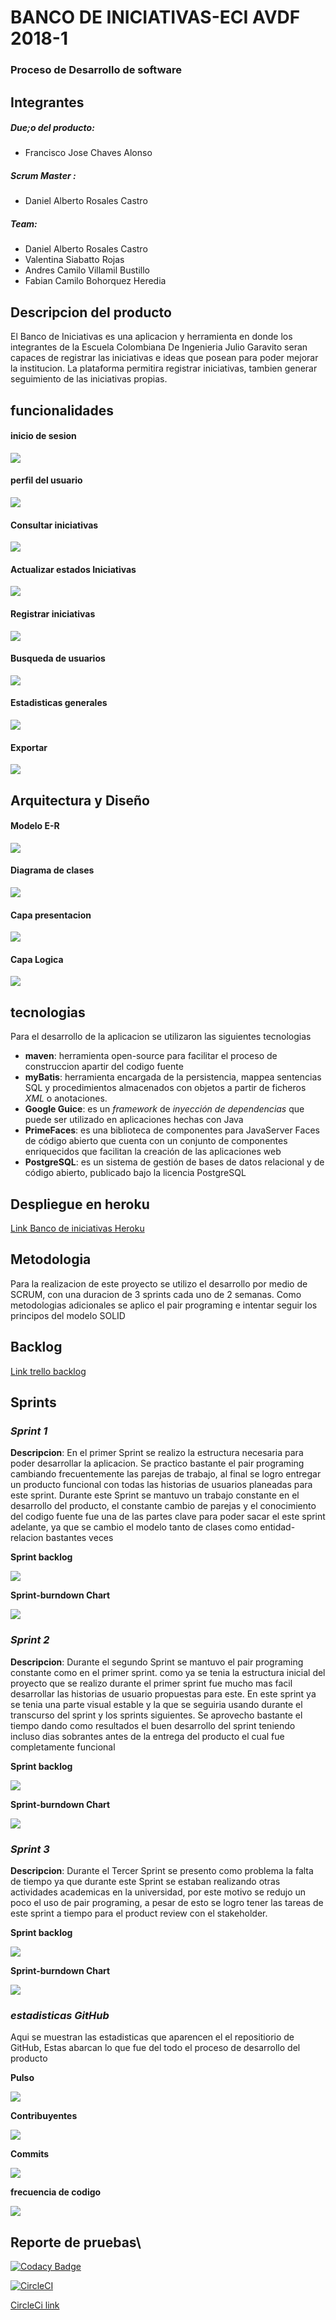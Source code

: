
# BANCO DE INICIATIVAS-ECI AVDF 2018-1


### Proceso de Desarrollo de software
## Integrantes
##### Due;o del producto:
* Francisco Jose Chaves Alonso
##### Scrum Master :
* Daniel Alberto Rosales Castro
##### Team:
* Daniel Alberto Rosales Castro
* Valentina Siabatto Rojas
* Andres Camilo Villamil Bustillo
* Fabian Camilo Bohorquez Heredia

## Descripcion del producto
El Banco de Iniciativas es una aplicacion y herramienta en donde los integrantes de la Escuela Colombiana De Ingenieria Julio Garavito seran capaces de registrar las iniciativas e ideas que posean para poder mejorar la institucion. La plataforma permitira registrar iniciativas, tambien generar seguimiento de las iniciativas propias.

## funcionalidades
#### inicio de sesion
![](recursos/inicio.PNG)
#### perfil del usuario
![](recursos/perfil.png)
#### Consultar iniciativas
![](recursos/consultar_iniciativas.png)
#### Actualizar estados Iniciativas
![](recursos/actualizar_estado_iniciativa.png)
#### Registrar iniciativas
![](recursos/registrar_iniciativas.png)
#### Busqueda de usuarios
![](recursos/busqueda_usuarios.png)
#### Estadisticas generales
![](recursos/estadisticas_generales.png)
#### Exportar
![](recursos/Exportar.png)

## Arquitectura y Diseño
#### Modelo E-R
![](recursos/DiagramaBD.PNG)
####  Diagrama de clases
![](recursos/Entidades.png)
#### Capa presentacion
![](recursos/capaPresentacion.png)
#### Capa Logica

![](recursos/capaLogica.PNG)
## tecnologias
Para el desarrollo de la aplicacion se utilizaron las siguientes tecnologias
* **maven**:  herramienta open-source para facilitar el proceso de construccion apartir del codigo fuente
* **myBatis**: herramienta encargada de la persistencia, mappea sentencias SQL y procedimientos almacenados con objetos a partir de ficheros *XML* o anotaciones.
* **Google Guice**: es un *framework* de *inyección de dependencias* que puede ser utilizado en aplicaciones hechas con Java
* **PrimeFaces**: es una biblioteca de componentes para JavaServer Faces de código abierto que cuenta con un conjunto de componentes enriquecidos que facilitan la creación de las aplicaciones web
* **PostgreSQL**:  es un sistema de gestión de bases de datos relacional y de código abierto, publicado bajo la licencia PostgreSQL

## Despliegue en heroku
[Link Banco de iniciativas Heroku](https://pdsw-2018-1-proyecto-avdf.herokuapp.com/faces/Inicio.xhtml)

## Metodologia

Para la realizacion de este proyecto se utilizo el desarrollo por medio de SCRUM, con una duracion de 3 sprints cada uno de 2 semanas.
Como metodologias adicionales se aplico el pair programing e intentar seguir los principos del modelo SOLID

## Backlog
[Link trello backlog](https://trello.com/b/tEOAgJjN/2018-2-proypdsw-vsrb)

##  Sprints
### *Sprint 1*
**Descripcion**:  En el primer Sprint se realizo la estructura necesaria para poder desarrollar la aplicacion. Se practico bastante el pair programing cambiando frecuentemente las parejas de trabajo, al final se logro entregar un producto funcional con todas las historias de usuarios planeadas para este sprint.
Durante este Sprint se mantuvo un trabajo constante en el desarrollo del producto, el constante cambio de parejas y el conocimiento del codigo fuente fue una de las partes clave para poder sacar el este sprint adelante, ya que se cambio el modelo tanto de clases como entidad-relacion bastantes veces

**Sprint backlog**

![](recursos/sprint1Back.png)

**Sprint-burndown Chart**

![](recursos/sprint_burndown1.png)

### *Sprint 2*
**Descripcion**: Durante el segundo Sprint se mantuvo el pair programing constante como en el primer sprint. como ya se tenia la estructura inicial del proyecto que se realizo durante el primer sprint fue mucho mas facil desarrollar las historias de usuario propuestas para este.
En este sprint ya se tenia una parte visual estable y la que se seguiria usando durante el transcurso del sprint y los sprints siguientes.
Se aprovecho bastante el tiempo dando como resultados el buen desarrollo del sprint teniendo incluso dias sobrantes antes de la entrega del producto el cual fue completamente funcional

**Sprint backlog**

![](recursos/sprint2Back.PNG)

**Sprint-burndown Chart**

![](recursos/sprint_burndown2.png)


### *Sprint 3*
**Descripcion**: Durante el Tercer Sprint se presento como problema la falta de tiempo ya que durante este Sprint se estaban realizando otras actividades academicas en la universidad, por este motivo se redujo un poco el uso de pair programing, a pesar de esto se logro tener las tareas de este sprint a tiempo para el product review con el stakeholder.

**Sprint backlog**

![](recursos/sprint3Back.png)

**Sprint-burndown Chart**

![](recursos/sprint_burndown3.png)

### *estadisticas GitHub*
Aqui se muestran las estadisticas que aparencen el el repositiorio de GitHub, Estas abarcan lo que fue del todo el proceso de desarrollo del producto

**Pulso**

![](recursos/pulse.PNG)

**Contribuyentes**

![](recursos/contributors.PNG)

**Commits**

![](recursos/commits.PNG)

**frecuencia de codigo**

![](recursos/codeFrequency.PNG)

## Reporte de pruebas\

[![Codacy Badge](https://api.codacy.com/project/badge/Grade/43de1453ded34e71b04e9f577fca1bb8)](https://app.codacy.com/app/Siabell/PDSW-2018-1-PROYECTO-avdf?utm_source=github.com&utm_medium=referral&utm_content=GrCross/PDSW-2018-1-PROYECTO-avdf&utm_campaign=Badge_Grade_Dashboard)

[![CircleCI](https://circleci.com/gh/Siabell/MyBatis-Guice-PrimeFaces.svg?style=svg)](https://circleci.com/gh/Siabell/MyBatis-Guice-PrimeFaces)


[CircleCi link](https://circleci.com/gh/GrCross/PDSW-2018-1-PROYECTO-avdf/tree/master)



